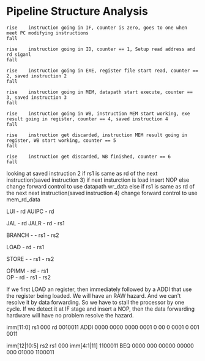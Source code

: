 # Pipeline Structure Analysis


    rise    instruction going in IF, counter is zero, goes to one when meet PC modifying instructions
    fall    

    rise    instruction going in ID, counter == 1, Setup read address and rd siganl
    fall    

    rise    instruction going in EXE, register file start read, counter == 2, saved instruction 2
    fall

    rise    instruction going in MEM, datapath start execute, counter == 3, saved instruction 3
    fall

    rise    instruction going in WB, instruction MEM start working, exe result going in register, counter == 4, saved instruction 4
    fall

    rise    instruction get discarded, instruction MEM result going in register, WB start working, counter == 5
    fall

    rise    instruction get discarded, WB finished, counter == 6
    fall


looking at saved instruction 2
if rs1 is same as rd of the next instruction(saved instruction 3)
    if next insturction is load
        insert NOP
    else
        change forward control to use datapath wr_data
else if rs1 is same as rd of the next next instruction(saved instruction 4)
    change forward control to use mem_rd_data


LUI     - rd
AUIPC   - rd

JAL     - rd
JALR    - rd    - rs1

BRANCH  -       - rs1   - rs2

LOAD    - rd    - rs1

STORE   -       - rs1   - rs2

OPIMM   - rd    - rs1   
OP      - rd    - rs1   - rs2


If we first LOAD an register, then immediately followed by a ADDI that use the register being loaded. We will have an RAW hazard. And we can't resolve it by data forwarding. So we have to stall the processor by one cycle. If we detect it at IF stage and insert a NOP, then the data forwarding hardware will have no problem resolve the hazard.

imm[11:0] rs1 000 rd 0010011 ADDI
0000 0000 0000 0001 0 00 0 0001 0 001 0011



imm[12|10:5] rs2 rs1 000 imm[4:1|11] 1100011 BEQ
0000 000 00000 00000 000 01000 1100011